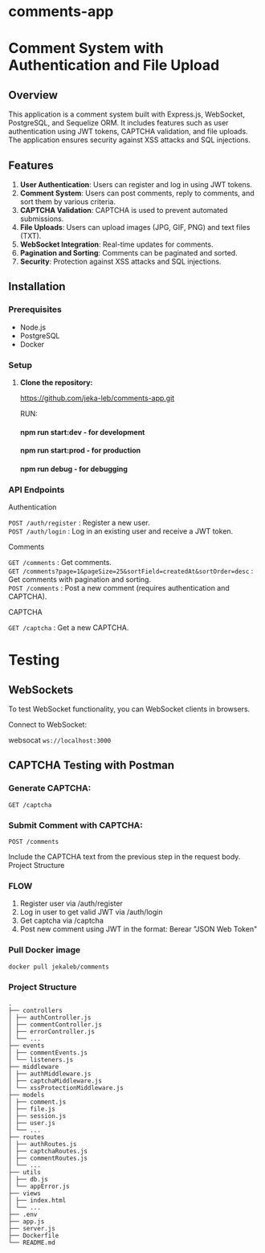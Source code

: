 # comments-app

# Comment System with Authentication and File Upload

## Overview

This application is a comment system built with Express.js, WebSocket, PostgreSQL, and Sequelize ORM. It includes features such as user authentication using JWT tokens, CAPTCHA validation, and file uploads. The application ensures security against XSS attacks and SQL injections.

## Features

1. **User Authentication**: Users can register and log in using JWT tokens.
2. **Comment System**: Users can post comments, reply to comments, and sort them by various criteria.
3. **CAPTCHA Validation**: CAPTCHA is used to prevent automated submissions.
4. **File Uploads**: Users can upload images (JPG, GIF, PNG) and text files (TXT).
5. **WebSocket Integration**: Real-time updates for comments.
6. **Pagination and Sorting**: Comments can be paginated and sorted.
7. **Security**: Protection against XSS attacks and SQL injections.

## Installation

### Prerequisites

- Node.js
- PostgreSQL
- Docker

### Setup

1. **Clone the repository:**

   https://github.com/jeka-leb/comments-app.git

   RUN:
   #### npm run start:dev - for development
   #### npm run start:prod - for production
   #### npm run debug - for debugging

### API Endpoints

Authentication

```POST /auth/register``` : Register a new user.  
 ```POST /auth/login``` : Log in an existing user and receive a JWT token.  

Comments

```GET /comments``` : Get comments.  
```GET /comments?page=1&pageSize=25&sortField=createdAt&sortOrder=desc``` : Get comments with pagination and sorting.  
```POST /comments``` : Post a new comment (requires authentication and CAPTCHA).  

CAPTCHA

```GET /captcha``` : Get a new CAPTCHA.

# Testing

## WebSockets

To test WebSocket functionality, you can WebSocket clients in browsers.

Connect to WebSocket:

websocat ```ws://localhost:3000```

## CAPTCHA Testing with Postman

### Generate CAPTCHA:

```GET /captcha```

### Submit Comment with CAPTCHA:

```POST /comments```

Include the CAPTCHA text from the previous step in the request body.
Project Structure

### FLOW

1. Register user via /auth/register
2. Log in user to get valid JWT via /auth/login
3. Get captcha via /captcha
4. Post new comment using JWT in the format: Berear "JSON Web Token"

### Pull Docker image

```docker pull jekaleb/comments```

### Project Structure
```
.
├── controllers
│ ├── authController.js
│ ├── commentController.js
│ ├── errorController.js
│ └── ...
├── events
│ ├── commentEvents.js
│ └── listeners.js
├── middleware
│ ├── authMiddleware.js
│ ├── captchaMiddleware.js
│ └── xssProtectionMiddleware.js
├── models
│ ├── comment.js
│ ├── file.js
│ ├── session.js
│ ├── user.js
│ └── ...
├── routes
│ ├── authRoutes.js
│ ├── captchaRoutes.js
│ ├── commentRoutes.js
│ └── ...
├── utils
│ ├── db.js
│ └── appError.js
├── views
│ ├── index.html
│ └── ...
├── .env
├── app.js
├── server.js
├── Dockerfile
└── README.md

